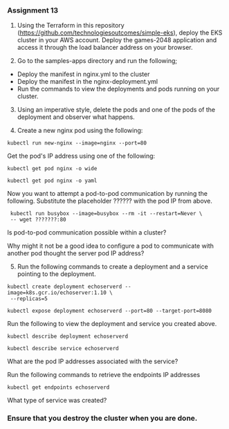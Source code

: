 ### Assignment 13

1) Using the Terraform in this repository (https://github.com/technologiesoutcomes/simple-eks), deploy the EKS cluster in your AWS account.
   Deploy the games-2048 application and access it through the load balancer address on your browser.
   
2) Go to the samples-apps directory and run the following;

* Deploy the manifest in nginx.yml to the cluster
* Deploy the manifest in the nginx-deployment.yml
* Run the commands to view the deployments and pods running on your cluster.

3) Using an imperative style, delete the pods and one of the pods of the deployment and observer what happens.

4) Create a new nginx pod using the following:
```
kubectl run new-nginx --image=nginx --port=80
```
Get the pod's IP address using one of the following:
```
kubectl get pod nginx -o wide

kubectl get pod nginx -o yaml
```

Now you want to attempt a pod-to-pod communication by running the following. Substitute the placeholder ?????? with the pod IP from above.

```
 kubectl run busybox --image=busybox --rm -it --restart=Never \
 -- wget ???????:80
```

Is pod-to-pod communication possible within a cluster?

Why might it not be a good idea to configure a pod to communicate with another pod thought the server pod IP address?

5) Run the following commands to create a deployment and a service pointing to the deployment.
```
kubectl create deployment echoserverd --image=k8s.gcr.io/echoserver:1.10 \
 --replicas=5

kubectl expose deployment echoserverd --port=80 --target-port=8080
```

Run the following to view the deployment and service you created above.

```
kubectl describe deployment echoserverd

kubectl describe service echoserverd
```

What are the pod IP addresses associated with the service?

Run the following commands to retrieve the endpoints IP addresses
```
kubectl get endpoints echoserverd
```

What type of service was created?

 

### Ensure that you destroy the cluster when you are done.
